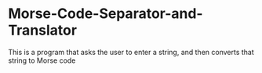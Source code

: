# Morse-Code-Separator-and-Translator
This is a program that asks the user to enter a string, and then converts that string to Morse code

